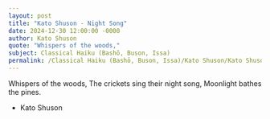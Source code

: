 ```yaml
---
layout: post
title: "Kato Shuson - Night Song"
date: 2024-12-30 12:00:00 -0000
author: Kato Shuson
quote: "Whispers of the woods,"
subject: Classical Haiku (Bashō, Buson, Issa)
permalink: /Classical Haiku (Bashō, Buson, Issa)/Kato Shuson/Kato Shuson - Night Song
---
```


Whispers of the woods,
The crickets sing their night song,
Moonlight bathes the pines.

- Kato Shuson
